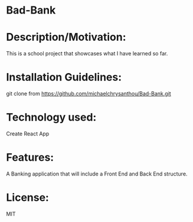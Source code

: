 # Bad-Bank

# Description/Motivation: 
This is a school project that showcases what I have learned so far.

# Installation Guidelines: 
git clone from https://github.com/michaelchrysanthou/Bad-Bank.git

# Technology used: 
Create React App

# Features: 
A Banking application that will include a Front End and Back End structure. 

# License: 
MIT